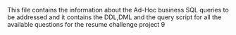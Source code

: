 This file contains the information about the Ad-Hoc business SQL queries to be addressed and it contains the DDL,DML and the query script for all the available questions for the resume challenge project 9

